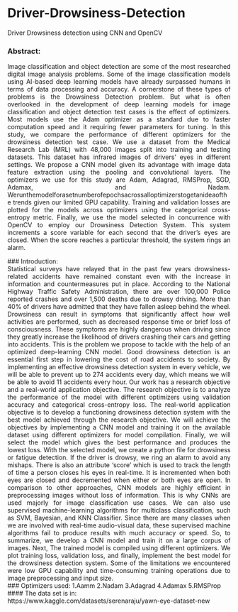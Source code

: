 # Driver-Drowsiness-Detection
Driver Drowsiness detection using CNN and OpenCV
### Abstract:
<p align="justify"> 
Image classification and object detection are some of the most researched digital image analysis problems. Some of the image classification models using AI-based deep learning models have already surpassed humans in terms of data processing and accuracy. A cornerstone of these types of problems is the Drowsiness Detection problem. But what is often overlooked in the development of deep learning models for image classification and object detection test cases is the effect of optimizers. Most models use the Adam optimizer as a standard due to faster computation speed and it requiring fewer parameters for tuning. In this study, we compare the performance of different optimizers for the drowsiness detection test case. We use a dataset from the Medical Research Lab (MRL) with 48,000 images split into training and testing datasets. This dataset has infrared images of drivers’ eyes in different settings. We propose a CNN model given its advantage with image data feature extraction using the pooling and convolutional layers. The optimizers we use for this study are Adam, Adagrad, RMSProp, SGD, Adamax, and Nadam. Werunthemodelforasetnumberofepochsacrossalloptimizerstogetanideaofthe trends given our limited GPU capability. Training and validation losses are plotted for the models across optimizers using the categorical cross-entropy metric. Finally, we use the model selected in concurrence with OpenCV to employ our Drowsiness Detection System. This system increments a score variable for each second that the driver’s eyes are closed. When the score reaches a particular threshold, the system rings an alarm.
</p>
### Introduction:
<div style="text-align: justify">
Statistical surveys have relayed that in the past few years drowsiness-related accidents have remained constant even with the increase in information and countermeasures put in place. According to the National Highway Traffic Safety Administration, there are over 100,000 Police reported crashes and over 1,500 deaths due to drowsy driving. More than 40% of drivers have admitted that they have fallen asleep behind the wheel. Drowsiness can result in symptoms that significantly affect how well activities are performed, such as decreased response time or brief loss of consciousness. These symptoms are highly dangerous when driving since they greatly increase the likelihood of drivers crashing their cars and getting into accidents. This is the problem we propose to tackle with the help of an optimized deep-learning CNN model.
Good drowsiness detection is an essential first step in lowering the cost of road accidents to society. By implementing an effective drowsiness detection system in every vehicle, we will be able to prevent up to 274 accidents every day, which means we will be able to avoid 11 accidents every hour.
Our work has a research objective and a real-world application objective. The research objective is to analyze the performance of the model with different optimizers using validation accuracy and categorical cross-entropy loss. The real-world application objective is to develop a functioning drowsiness detection system with the best model achieved through the research objective. We will achieve the objectives by implementing a CNN model and training it on the available dataset using different optimizers for model compilation. Finally, we will select the model which gives the best performance and produces the lowest loss. With the selected model, we create a python file for drowsiness or fatigue detection. If the driver is drowsy, we ring an alarm to avoid any mishaps. There is also an attribute ‘score’ which is used to track the length of time a person closes his eyes in real-time. It is incremented when both eyes are closed and decremented when either or both eyes are open.
In comparison to other approaches, CNN models are highly efficient in preprocessing images without loss of information. This is why CNNs are used majorly for image classification use cases. We can also use supervised machine-learning algorithms for multiclass classification, such as SVM, Bayesian, and KNN Classifier. Since there are many classes when we are involved with real-time audio-visual data, these supervised machine algorithms fail to produce results with much accuracy or speed.
So, to summarize, we develop a CNN model and train it on a large corpus of images. Next, The trained model is compiled using different optimizers. We plot training loss, validation loss, and finally, implement the best model for the drowsiness detection system. Some of the limitations we encountered were low GPU capability and time-consuming training operations due to image preprocessing and input size.
</div>
### Optimizers used:
1.Aamm
2.Nadam
3.Adagrad
4.Adamax
5.RMSProp
#### The data set is in:
https://www.kaggle.com/datasets/serenaraju/yawn-eye-dataset-new
